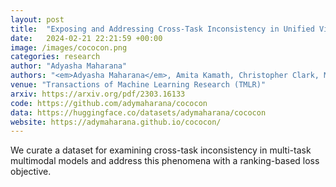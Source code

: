 ```yaml
---
layout: post
title:  "Exposing and Addressing Cross-Task Inconsistency in Unified Vision-Language Models"
date:   2024-02-21 22:21:59 +00:00
image: /images/cococon.png
categories: research
author: "Adyasha Maharana"
authors: "<em>Adyasha Maharana</em>, Amita Kamath, Christopher Clark, Mohit Bansal, Aniruddha Kembhavi"
venue: "Transactions of Machine Learning Research (TMLR)"
arxiv: https://arxiv.org/pdf/2303.16133
code: https://github.com/adymaharana/cococon
data: https://huggingface.co/datasets/adymaharana/cococon
website: https://adymaharana.github.io/cococon/
---
```

We curate a dataset for examining cross-task inconsistency in multi-task multimodal models and address this phenomena with a ranking-based loss objective.
